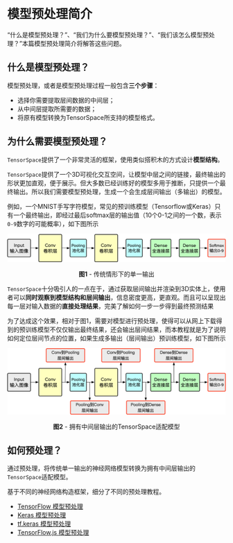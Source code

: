 # 模型预处理简介

“什么是模型预处理？”、“我们为什么要模型预处理？”、“我们该怎么模型预处理？”本篇模型预处理简介将解答这些问题。

## 什么是模型预处理？

模型预处理，或者是模型预处理过程一般包含**三个步骤**：

* 选择你需要提取层间数据的中间层；
* 从中间层提取所需要的数据；
* 将原有模型转换为TensorSpace所支持的模型格式。

## 为什么需要模型预处理？

`TensorSpace`提供了一个非常灵活的框架，使用类似搭积木的方式设计**模型结构**。

`TensorSpace`提供了一个3D可视化交互空间，让模型中层之间的链接，最终输出的形状更加直观，便于展示。但大多数已经训练好的模型多用于推断，只提供一个最终输出。所以我们需要模型预处理，生成一个会生成层间输出（多输出）的模型。

例如，一个MNIST手写字符模型，常见的预训练模型（Tensorflow或Keras）只有一个最终输出，即经过最后softmax层的输出值（10个0-1之间的一个数，表示`0-9`数字的可能概率），如下图所示

<p align="center">
<img width=800 src="./assets/img/intro_preprocess_s_zh.png">
</p>
<p align="center">
<b>图1</b> - 传统情形下的单一输出
</p>

`TensorSpace`十分吸引人的一点在于，通过获取层间输出并渲染到3D实体上，使用者可以**同时观察到模型结构和层间输出**，信息密度更高，更直观。而且可以呈现出每一层对输入数据的**直接处理结果**，完美了解如何一步一步得到最终预测结果

为了达成这个效果，相对于图1，需要对模型进行预处理，使得可以从网上下载得到的预训练模型不仅仅输出最终结果，还会输出层间结果，而本教程就是为了说明如何定位层间节点的位置，如果生成多输出（层间输出）预训练模型，如下图所示

<p align="center">
<img width=800 src="./assets/img/intro_preprocess_m_zh.png">
</p> 
<p align="center">
<b>图2</b> - 拥有中间层输出的TensorSpace适配模型
</p>

## 如何预处理？

通过预处理，将传统单一输出的神经网络模型转换为拥有中间层输出的`TensorSpace`适配模型。

基于不同的神经网络构造框架，细分了不同的预处理教程。

* [TensorFlow 模型预处理](https://github.com/tensorspace-team/tensorspace/blob/master/docs/preprocess_zh/TensorFlow/README.md)
* [Keras 模型预处理](https://github.com/tensorspace-team/tensorspace/blob/master/docs/preprocess_zh/Keras/README.md)
* [tf.keras 模型预处理](https://github.com/tensorspace-team/tensorspace/blob/master/docs/preprocess_zh/tfKeras/README.md)
* [TensorFlow.js 模型预处理](https://github.com/tensorspace-team/tensorspace/blob/master/docs/preprocess_zh/TensorFlowJS/README.md)
